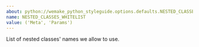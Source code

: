 ```yaml
---
about: python://wemake_python_styleguide.options.defaults.NESTED_CLASSES_WHITELIST
name: NESTED_CLASSES_WHITELIST
value: ('Meta', 'Params')
---
```


List of nested classes' names we allow to use.
